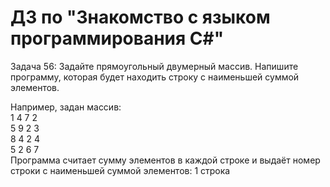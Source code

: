 # ДЗ по "Знакомство с языком программирования С#"
Задача 56: Задайте прямоугольный двумерный массив. Напишите программу, которая будет находить строку с наименьшей суммой элементов.  

Например, задан массив:  
1 4 7 2  
5 9 2 3  
8 4 2 4  
5 2 6 7  
Программа считает сумму элементов в каждой строке и выдаёт номер строки с наименьшей суммой элементов: 1 строка
 
  
